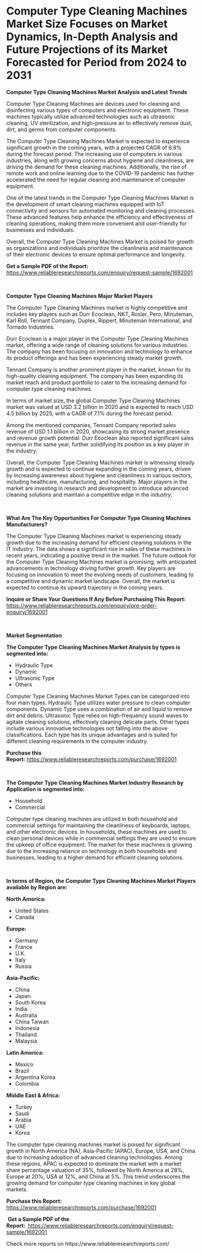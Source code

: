 <p><h1>Computer Type Cleaning Machines Market Size Focuses on Market Dynamics, In-Depth Analysis and Future Projections of its Market Forecasted for Period from 2024 to 2031</h1></p><p><strong>Computer Type Cleaning Machines Market Analysis and Latest Trends</strong></p>
<p><p>Computer Type Cleaning Machines are devices used for cleaning and disinfecting various types of computers and electronic equipment. These machines typically utilize advanced technologies such as ultrasonic cleaning, UV sterilization, and high-pressure air to effectively remove dust, dirt, and germs from computer components.</p><p>The Computer Type Cleaning Machines Market is expected to experience significant growth in the coming years, with a projected CAGR of 6.9% during the forecast period. The increasing use of computers in various industries, along with growing concerns about hygiene and cleanliness, are driving the demand for these cleaning machines. Additionally, the rise of remote work and online learning due to the COVID-19 pandemic has further accelerated the need for regular cleaning and maintenance of computer equipment.</p><p>One of the latest trends in the Computer Type Cleaning Machines Market is the development of smart cleaning machines equipped with IoT connectivity and sensors for automated monitoring and cleaning processes. These advanced features help enhance the efficiency and effectiveness of cleaning operations, making them more convenient and user-friendly for businesses and individuals.</p><p>Overall, the Computer Type Cleaning Machines Market is poised for growth as organizations and individuals prioritize the cleanliness and maintenance of their electronic devices to ensure optimal performance and longevity.</p></p>
<p><strong>Get a Sample PDF of the Report:&nbsp;</strong> <a href="https://www.reliableresearchreports.com/enquiry/request-sample/1692001">https://www.reliableresearchreports.com/enquiry/request-sample/1692001</a></p>
<p>&nbsp;</p>
<p><strong>Computer Type Cleaning Machines Major Market Players</strong></p>
<p><p>The Computer Type Cleaning Machines market is highly competitive and includes key players such as Durr Ecoclean, NKT, Rosler, Pero, Minuteman, Karl Roll, Tennant Company, Duplex, Rippert, Minuteman International, and Tornado Industries.</p><p>Durr Ecoclean is a major player in the Computer Type Cleaning Machines market, offering a wide range of cleaning solutions for various industries. The company has been focusing on innovation and technology to enhance its product offerings and has been experiencing steady market growth. </p><p>Tennant Company is another prominent player in the market, known for its high-quality cleaning equipment. The company has been expanding its market reach and product portfolio to cater to the increasing demand for computer type cleaning machines.</p><p>In terms of market size, the global Computer Type Cleaning Machines market was valued at USD 3.2 billion in 2020 and is expected to reach USD 4.5 billion by 2025, with a CAGR of 7.1% during the forecast period.</p><p>Among the mentioned companies, Tennant Company reported sales revenue of USD 1.1 billion in 2020, showcasing its strong market presence and revenue growth potential. Durr Ecoclean also reported significant sales revenue in the same year, further solidifying its position as a key player in the industry.</p><p>Overall, the Computer Type Cleaning Machines market is witnessing steady growth and is expected to continue expanding in the coming years, driven by increasing awareness about hygiene and cleanliness in various sectors, including healthcare, manufacturing, and hospitality. Major players in the market are investing in research and development to introduce advanced cleaning solutions and maintain a competitive edge in the industry.</p></p>
<p>&nbsp;</p>
<p><strong>What Are The Key Opportunities For Computer Type Cleaning Machines Manufacturers?</strong></p>
<p><p>The Computer Type Cleaning Machines market is experiencing steady growth due to the increasing demand for efficient cleaning solutions in the IT industry. The data shows a significant rise in sales of these machines in recent years, indicating a positive trend in the market. The future outlook for the Computer Type Cleaning Machines market is promising, with anticipated advancements in technology driving further growth. Key players are focusing on innovation to meet the evolving needs of customers, leading to a competitive and dynamic market landscape. Overall, the market is expected to continue its upward trajectory in the coming years.</p></p>
<p><strong>Inquire or Share Your Questions If Any Before Purchasing This Report:</strong> <a href="https://www.reliableresearchreports.com/enquiry/pre-order-enquiry/1692001">https://www.reliableresearchreports.com/enquiry/pre-order-enquiry/1692001</a></p>
<p>&nbsp;</p>
<p><strong>Market Segmentation</strong></p>
<p><strong>The Computer Type Cleaning Machines Market Analysis by types is segmented into:</strong></p>
<p><ul><li>Hydraulic Type</li><li>Dynamic</li><li>Ultrasonic Type</li><li>Others</li></ul></p>
<p><p>Computer Type Cleaning Machines Market Types can be categorized into four main types. Hydraulic Type utilizes water pressure to clean computer components. Dynamic Type uses a combination of air and liquid to remove dirt and debris. Ultrasonic Type relies on high-frequency sound waves to agitate cleaning solutions, effectively cleaning delicate parts. Other types include various innovative technologies not falling into the above classifications. Each type has its unique advantages and is suited for different cleaning requirements in the computer industry.</p></p>
<p><strong>Purchase this Report:&nbsp;</strong><a href="https://www.reliableresearchreports.com/purchase/1692001">https://www.reliableresearchreports.com/purchase/1692001</a></p>
<p>&nbsp;</p>
<p><strong>The Computer Type Cleaning Machines Market Industry Research by Application is segmented into:</strong></p>
<p><ul><li>Household</li><li>Commercial</li></ul></p>
<p><p>Computer type cleaning machines are utilized in both household and commercial settings for maintaining the cleanliness of keyboards, laptops, and other electronic devices. In households, these machines are used to clean personal devices while in commercial settings they are used to ensure the upkeep of office equipment. The market for these machines is growing due to the increasing reliance on technology in both households and businesses, leading to a higher demand for efficient cleaning solutions.</p></p>
<p>&nbsp;</p>
<p><strong>In terms of Region, the Computer Type Cleaning Machines Market Players available by Region are:</strong></p>
<p>
    <p> <strong> North America: </strong>
        <ul>
            <li>United States</li>
            <li>Canada</li>
        </ul>
        </p> 
    <p> <strong> Europe: </strong>
        <ul>
            <li>Germany</li>
            <li>France</li>
            <li>U.K.</li>
            <li>Italy</li>
            <li>Russia</li>
        </ul>
        </p> 
    <p> <strong> Asia-Pacific: </strong>
        <ul>
            <li>China</li>
            <li>Japan</li>
            <li>South Korea</li>
            <li>India</li>
            <li>Australia</li>
            <li>China Taiwan</li>
            <li>Indonesia</li>
            <li>Thailand</li>
            <li>Malaysia</li>
        </ul>
        </p> 
    <p> <strong> Latin America: </strong>
        <ul>
            <li>Mexico</li>
            <li>Brazil</li>
            <li>Argentina Korea</li>
            <li>Colombia</li>
        </ul>
        </p> 
    <p> <strong> Middle East & Africa: </strong>
        <ul>
            <li>Turkey</li>
            <li>Saudi</li>
            <li>Arabia</li>
            <li>UAE</li>
            <li>Korea</li>
        </ul>
    </p>
    </p>
<p><p>The computer type cleaning machines market is poised for significant growth in North America (NA), Asia-Pacific (APAC), Europe, USA, and China due to increasing adoption of advanced cleaning technologies. Among these regions, APAC is expected to dominate the market with a market share percentage valuation of 35%, followed by North America at 28%, Europe at 20%, USA at 12%, and China at 5%. This trend underscores the growing demand for computer type cleaning machines in key global markets.</p></p>
<p><strong>Purchase this Report: </strong><a href="https://www.reliableresearchreports.com/purchase/1692001">https://www.reliableresearchreports.com/purchase/1692001</a></p>
<p>&nbsp;<strong>Get a Sample PDF of the Report:&nbsp;&nbsp;</strong><a href="https://www.reliableresearchreports.com/enquiry/request-sample/1692001">https://www.reliableresearchreports.com/enquiry/request-sample/1692001</a></p>
<p><strong></strong></p>
<p>Check more reports on https://www.reliableresearchreports.com/</p>